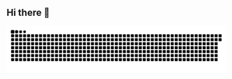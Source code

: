 ## Hi there 👋

<p align="center">
    <picture>
      <source media="(prefers-color-scheme: dark)" srcset="https://raw.githubusercontent.com/Canmi21/Canmi21/output/github-contribution-grid-snake-dark.svg">
      <source media="(prefers-color-scheme: light)" srcset="https://raw.githubusercontent.com/Canmi21/Canmi21/output/github-contribution-grid-snake.svg">
      <img alt="GitHub Contribution Grid Snake Animation" src="https://raw.githubusercontent.com/Canmi21/Canmi21/output/github-contribution-grid-snake.svg">
    </picture>
</p>
